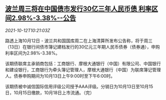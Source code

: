<!--1634034662000-->
[波兰周三将在中国债市发行30亿三年人民币债 利率区间2.98%-3.38%--公告](https://cn.reuters.com/article/poland-china-rmb-bond-issuance-1012-idCNKBS2H20WJ)
------

<div><i>2021-10-12T10:21:03Z</i></div><p>路透上海10月12日 - 波兰共和国国库周二在上海清算所发布公告称，将于周三（13日）在银行间债市簿记建档发行的30亿元三年期人民币债券（债券通），申购利率区间为2.98%-3.38%。</p><p>该期债联席主承销商包括：工商银行、摩根大通银行（中国）有限公司、中国银行和建设银行，工商银行为牵头簿记管理人，摩根大通银行（中国）为联席簿记管理人。债券申购期间为10月13日上午9:00时至下午6:00时。</p><p>该期债被中诚信国际信用评级公司授予AAA评级。分销日为10月13日至10月15日，10月15日缴款，10月18日上市流通。（完）</p>
